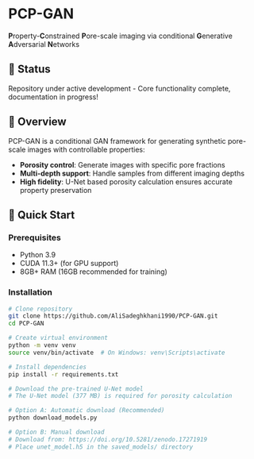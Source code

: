 # PCP-GAN

**P**roperty-**C**onstrained **P**ore-scale imaging via conditional **G**enerative **A**dversarial **N**etworks

## 🚧 Status
Repository under active development - Core functionality complete, documentation in progress!

## 📖 Overview
PCP-GAN is a conditional GAN framework for generating synthetic pore-scale images with controllable properties:
- **Porosity control**: Generate images with specific pore fractions
- **Multi-depth support**: Handle samples from different imaging depths  
- **High fidelity**: U-Net based porosity calculation ensures accurate property preservation

## 🚀 Quick Start

### Prerequisites
- Python 3.9
- CUDA 11.3+ (for GPU support)
- 8GB+ RAM (16GB recommended for training)

### Installation
```bash
# Clone repository
git clone https://github.com/AliSadeghkhani1990/PCP-GAN.git
cd PCP-GAN

# Create virtual environment
python -m venv venv
source venv/bin/activate  # On Windows: venv\Scripts\activate

# Install dependencies
pip install -r requirements.txt

# Download the pre-trained U-Net model
# The U-Net model (377 MB) is required for porosity calculation

# Option A: Automatic download (Recommended)
python download_models.py

# Option B: Manual download
# Download from: https://doi.org/10.5281/zenodo.17271919
# Place unet_model.h5 in the saved_models/ directory
